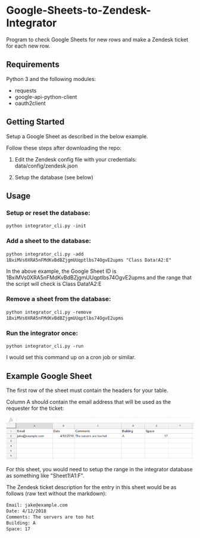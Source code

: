 # Google-Sheets-to-Zendesk-Integrator

Program to check Google Sheets for new rows and make a Zendesk ticket for each new row.

## Requirements

Python 3 and the following modules:

- requests
- google-api-python-client 
- oauth2client

## Getting Started

Setup a Google Sheet as described in the below example.

Follow these steps after downloading the repo:

1. Edit the Zendesk config file with your credentials: data/config/zendesk.json

2. Setup the database (see below)

## Usage

### Setup or reset the database:

    python integrator_cli.py -init
  
### Add a sheet to the database:

    python integrator_cli.py -add 1BxiMVs0XRA5nFMdKvBdBZjgmUUqptlbs74OgvE2upms "Class Data!A2:E"

In the above example, the Google Sheet ID is 1BxiMVs0XRA5nFMdKvBdBZjgmUUqptlbs74OgvE2upms and the range that the script will check is Class Data!A2:E

### Remove a sheet from the database:

    python integrator_cli.py -remove 1BxiMVs0XRA5nFMdKvBdBZjgmUUqptlbs74OgvE2upms

### Run the integrator once:

    python integrator_cli.py -run
    
I would set this command up on a cron job or similar.


## Example Google Sheet

The first row of the sheet must contain the headers for your table.

Column A should contain the email address that will be used as the requester for the ticket:

![Example Sheet](https://github.com/jakeloredo/Google-Sheets-to-Zendesk-Integrator/blob/master/example_sheet.PNG)

For this sheet, you would need to setup the range in the integrator database as something like "Sheet1!A1:F".

The Zendesk ticket description for the entry in this sheet would be as follows (raw text without the markdown):

    Email: jake@example.com
    Date: 4/12/2018
    Comments: The servers are too hot
    Building: A
    Space: 17

